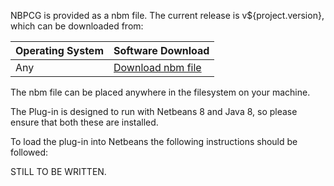 NBPCG is provided as a nbm file.  The current release is v${project.version}, which can be downloaded from:

| Operating System | Software Download |  
|:-------------------|:--------------|
| Any | [Download nbm file](http://repository.rlinsdale.org.uk/uk/org/rlinsdale/${project.artifactId}/${project.version}/nbpcg-${project.version}.nbm) |

The nbm file can be placed anywhere in the filesystem on your machine.

The Plug-in is designed to run with Netbeans 8 and Java 8, so please ensure that both these
are installed.
                
To load the plug-in into Netbeans the following instructions should be followed:
      
STILL TO BE WRITTEN.
